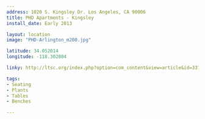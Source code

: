 ```yaml
---
address: 1020 S. Kingsley Dr. Los Angeles, CA 90006  
title: PHD Apartments - Kingsley
install_date: Early 2013

layout: location
image: "PHD-Arlington_m200.jpg"

latitude: 34.052014
longitude: -118.302804

linky: http://ltsc.org/index.php?option=com_content&view=article&id=337

tags:	
- Seating
- Plants
- Tables
- Benches

---
```

